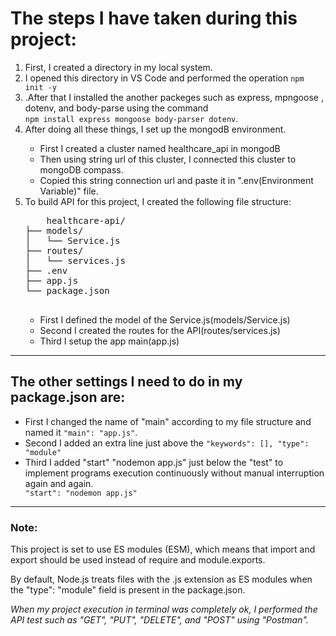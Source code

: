 <h1>The steps I have taken during this project:</h1>
<ol>
  <li>First, I created a directory in my local system.</li>
  <li>I opened this directory in VS Code and performed the operation <code>npm init -y</code></li>
  <li>.After that I installed the another packeges such as express, mpngoose , dotenv, and body-parse using the command <br />
<code>npm install express mongoose body-parser dotenv</code>.
</li>
  <li>After doing all these things, I set up the mongodB environment.</li>
  <ul>
    <li>First I created a cluster named healthcare_api in mongodB</li>
    <li>Then using string url of this cluster, I connected this cluster to mongoDB compass.</li>
    <li>Copied this string connection url and paste it in ".env(Environment Variable)" file.</li>
  </ul>
  <li>To build API for this project, I created the following file structure:</li>
  <pre>
    healthcare-api/
├── models/
│   └── Service.js
├── routes/
│   └── services.js
├── .env
├── app.js
└── package.json 
  </pre>
  <ul>
    <li>First I defined the model of the Service.js(models/Service.js)</li>
    <li>Second I created the routes for the API(routes/services.js)</li>
    <li>Third I setup the app main(app.js)</li>
  </ul>
</ol>


----------------------------------------

<h2>The other settings I need to do in my package.json are: </h2>
<ul>
    <li>First I changed the name of "main" according to my file structure and named it <code>"main": "app.js"</code>.</li>
    <li>Second I added an extra line just above the <code>"keywords": [], "type": "module"</code></li>
    <li>Third I added "start" "nodemon app.js" just below the "test" to implement programs execution continuously without manual interruption again and again.</li>
  <code>"start": "nodemon app.js"</code>
  </ul>

---------------------------------------------

<h3>Note:</h3>
<p>This project is set to use ES modules (ESM), which means that import and export should be used instead of require and module.exports.</p>
<p>By default, Node.js treats files with the .js extension as ES modules when the "type": "module" field is present in the package.json.</p>

<em>When my project execution in terminal was completely ok, I performed the API test such as "GET", "PUT", "DELETE", and "POST" using "Postman".</em>
